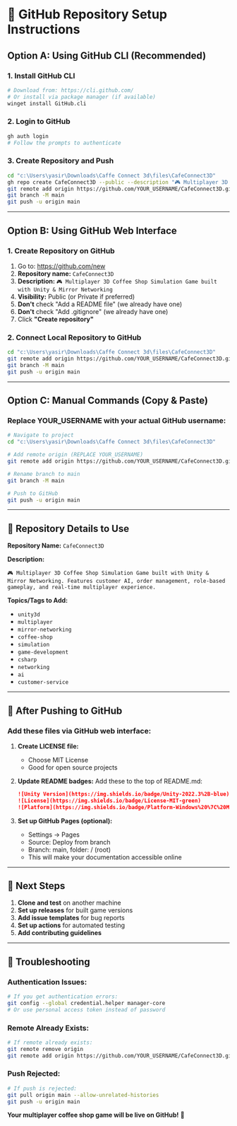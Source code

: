 # 🚀 GitHub Repository Setup Instructions

## Option A: Using GitHub CLI (Recommended)

### 1. Install GitHub CLI
```bash
# Download from: https://cli.github.com/
# Or install via package manager (if available)
winget install GitHub.cli
```

### 2. Login to GitHub
```bash
gh auth login
# Follow the prompts to authenticate
```

### 3. Create Repository and Push
```bash
cd "c:\Users\yasir\Downloads\Caffe Connect 3d\files\CafeConnect3D"
gh repo create CafeConnect3D --public --description "🎮 Multiplayer 3D Coffee Shop Simulation Game built with Unity & Mirror Networking"
git remote add origin https://github.com/YOUR_USERNAME/CafeConnect3D.git
git branch -M main
git push -u origin main
```

---

## Option B: Using GitHub Web Interface

### 1. Create Repository on GitHub
1. Go to: https://github.com/new
2. **Repository name:** `CafeConnect3D`
3. **Description:** `🎮 Multiplayer 3D Coffee Shop Simulation Game built with Unity & Mirror Networking`
4. **Visibility:** Public (or Private if preferred)
5. **Don't** check "Add a README file" (we already have one)
6. **Don't** check "Add .gitignore" (we already have one)
7. Click **"Create repository"**

### 2. Connect Local Repository to GitHub
```bash
cd "c:\Users\yasir\Downloads\Caffe Connect 3d\files\CafeConnect3D"
git remote add origin https://github.com/YOUR_USERNAME/CafeConnect3D.git
git branch -M main
git push -u origin main
```

---

## Option C: Manual Commands (Copy & Paste)

### Replace YOUR_USERNAME with your actual GitHub username:

```bash
# Navigate to project
cd "c:\Users\yasir\Downloads\Caffe Connect 3d\files\CafeConnect3D"

# Add remote origin (REPLACE YOUR_USERNAME)
git remote add origin https://github.com/YOUR_USERNAME/CafeConnect3D.git

# Rename branch to main
git branch -M main

# Push to GitHub
git push -u origin main
```

---

## 📝 Repository Details to Use

**Repository Name:** `CafeConnect3D`

**Description:**
```
🎮 Multiplayer 3D Coffee Shop Simulation Game built with Unity & Mirror Networking. Features customer AI, order management, role-based gameplay, and real-time multiplayer experience.
```

**Topics/Tags to Add:**
- `unity3d`
- `multiplayer`
- `mirror-networking`
- `coffee-shop`
- `simulation`
- `game-development`
- `csharp`
- `networking`
- `ai`
- `customer-service`

---

## 🎯 After Pushing to GitHub

### Add these files via GitHub web interface:

1. **Create LICENSE file:**
   - Choose MIT License
   - Good for open source projects

2. **Update README badges:**
   Add these to the top of README.md:
   ```markdown
   ![Unity Version](https://img.shields.io/badge/Unity-2022.3%2B-blue)
   ![License](https://img.shields.io/badge/License-MIT-green)
   ![Platform](https://img.shields.io/badge/Platform-Windows%20%7C%20Mac%20%7C%20Linux-lightgrey)
   ```

3. **Set up GitHub Pages (optional):**
   - Settings → Pages
   - Source: Deploy from branch
   - Branch: main, folder: / (root)
   - This will make your documentation accessible online

---

## 🚀 Next Steps

1. **Clone and test** on another machine
2. **Set up releases** for built game versions
3. **Add issue templates** for bug reports
4. **Set up actions** for automated testing
5. **Add contributing guidelines**

---

## 🔧 Troubleshooting

### Authentication Issues:
```bash
# If you get authentication errors:
git config --global credential.helper manager-core
# Or use personal access token instead of password
```

### Remote Already Exists:
```bash
# If remote already exists:
git remote remove origin
git remote add origin https://github.com/YOUR_USERNAME/CafeConnect3D.git
```

### Push Rejected:
```bash
# If push is rejected:
git pull origin main --allow-unrelated-histories
git push -u origin main
```

**Your multiplayer coffee shop game will be live on GitHub!** 🎉
